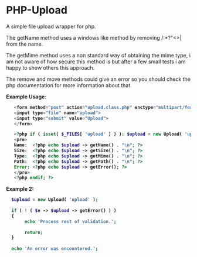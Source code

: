 PHP-Upload
==========

A simple file upload wrapper for php.

The getName method uses a windows like method by removing \/:*?"<>| from the name.

The getMime method uses a non standard way of obtaining the mime type, i am not aware of how secure this method is but after a few small tests i am happy to show others this approach.

The remove and move methods could give an error so you should check the php documentation for more information about that.

<b>Example Usage:<b>
```php
   <form method="post" action="upload.class.php" enctype="multipart/form-data">
   <input type="file" name="upload">
   <input type="submit" value="Upload">
   </form>

   <?php if ( isset( $_FILES[ 'upload' ] ) ): $upload = new Upload( 'upload' ); ?>
   <pre>
   Name:  <?php echo $upload -> getName() . "\n"; ?>
   Size:  <?php echo $upload -> getSize() . "\n"; ?>
   Type:  <?php echo $upload -> getMime() . "\n"; ?>
   Path:  <?php echo $upload -> getPath() . "\n"; ?>
   Error: <?php echo $upload -> getError(); ?>
   </pre>
   <?php endif; ?>
```

<b>Example 2:</b>

```php
  $upload = new Upload( 'upload' );
  
  if ( ! ( $e -> $upload -> getError() ) )
  {
       echo 'Process rest of validation.';
  
       return;
  }
  
  echo 'An error was encountered.';
```
